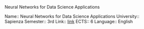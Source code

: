 Neural Networks for Data Science Applications

Name:: Neural Networks for Data Science Applications
University:: Sapienza
Semester:: 3rd
Link:: [link](http://datascience.i3s.uniroma1.it/it/node/5829)
ECTS:: 6
Language:: English